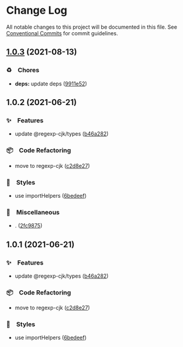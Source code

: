 # Change Log

All notable changes to this project will be documented in this file.
See [Conventional Commits](https://conventionalcommits.org) for commit guidelines.

## [1.0.3](https://github.com/bluelovers/ws-regexp/compare/@regexp-cjk/types@1.0.2...@regexp-cjk/types@1.0.3) (2021-08-13)


### ♻️　Chores

* **deps:** update deps ([9911e52](https://github.com/bluelovers/ws-regexp/commit/9911e52d7b63a7292ae15139cccf1737944a870e))





## 1.0.2 (2021-06-21)


### ✨　Features

* update @regexp-cjk/types ([b46a282](https://github.com/bluelovers/ws-regexp/commit/b46a282e723af2ca74f6410bd1d1daaee5dd0526))


### 📦　Code Refactoring

* move to regexp-cjk ([c2d8e27](https://github.com/bluelovers/ws-regexp/commit/c2d8e272f49d154cea890a895c1c1af9a84aceb0))


### 💎　Styles

* use importHelpers ([6bedeef](https://github.com/bluelovers/ws-regexp/commit/6bedeefcb325c049cbdfaf3ba3fc3afa7140893d))


### 🔖　Miscellaneous

* . ([2fc9875](https://github.com/bluelovers/ws-regexp/commit/2fc9875ea48136c70e1dee845d4e1b14eca184a9))





## 1.0.1 (2021-06-21)


### ✨　Features

* update @regexp-cjk/types ([b46a282](https://github.com/bluelovers/ws-regexp/commit/b46a282e723af2ca74f6410bd1d1daaee5dd0526))


### 📦　Code Refactoring

* move to regexp-cjk ([c2d8e27](https://github.com/bluelovers/ws-regexp/commit/c2d8e272f49d154cea890a895c1c1af9a84aceb0))


### 💎　Styles

* use importHelpers ([6bedeef](https://github.com/bluelovers/ws-regexp/commit/6bedeefcb325c049cbdfaf3ba3fc3afa7140893d))
